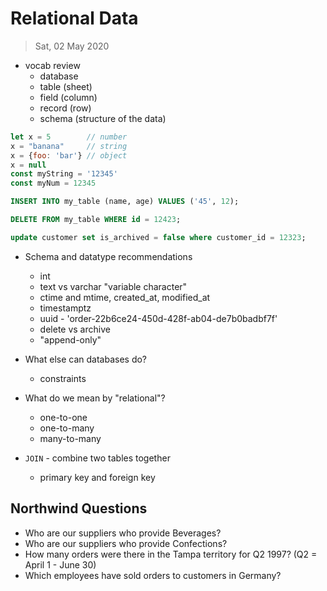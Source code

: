 # Relational Data

> Sat, 02 May 2020

- vocab review
  - database
  - table (sheet)
  - field (column)
  - record (row)
  - schema (structure of the data)

```js
let x = 5        // number
x = "banana"     // string
x = {foo: 'bar'} // object
x = null
const myString = '12345'
const myNum = 12345
```

```sql
INSERT INTO my_table (name, age) VALUES ('45', 12);

DELETE FROM my_table WHERE id = 12423;

update customer set is_archived = false where customer_id = 12323;
```

- Schema and datatype recommendations
  - int
  - text vs varchar "variable character"
  - ctime and mtime, created_at, modified_at
  - timestamptz
  - uuid - 'order-22b6ce24-450d-428f-ab04-de7b0badbf7f'
  - delete vs archive
  - "append-only"

- What else can databases do?
  - constraints

- What do we mean by "relational"?
  - one-to-one
  - one-to-many
  - many-to-many

- `JOIN` - combine two tables together
  - primary key and foreign key


## Northwind Questions

- Who are our suppliers who provide Beverages?
- Who are our suppliers who provide Confections?
- How many orders were there in the Tampa territory for Q2 1997? (Q2 = April 1 - June 30)
- Which employees have sold orders to customers in Germany?

